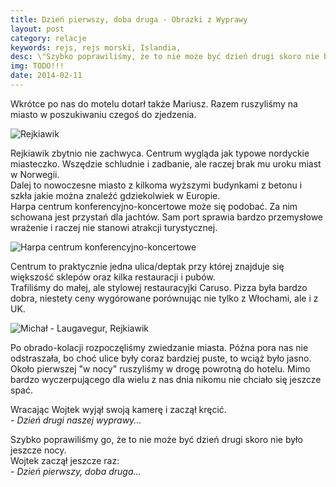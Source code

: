 ```yaml
---
title: Dzień pierwszy, doba druga - Obrazki z Wyprawy
layout: post
category: relacje
keywords: rejs, rejs morski, Islandia, 
desc: \"Szybko poprawiliśmy, że to nie może być dzień drugi skoro nie było jeszcze nocy.\" Relacja z rejsu Islandia - Wyspy Owcze - Szkocja - Hebrydy - Mann - Irlandia.
img: TODO!!!
date: 2014-02-11
---
```


Wkrótce po nas do motelu dotarł także Mariusz. Razem ruszyliśmy  na miasto w poszukiwaniu czegoś do zjedzenia.  

![Rejkiawik](https://draftin.com:443/images/657?token=7l9-0hFfZ8EY85rmd750NsMoaKJpwvUSF_pRYWH_gaF8K8E2ktJ_1yem10YTPOC-ljqZUaOWGo9T6gIlKOTaF84) 

Rejkiawik zbytnio nie zachwyca. Centrum wygląda jak typowe nordyckie miasteczko. Wszędzie schludnie i zadbanie, ale raczej brak mu uroku miast w Norwegii.   
Dalej to nowoczesne miasto z kilkoma wyższymi budynkami z betonu i szkła jakie można znaleźć gdziekolwiek w Europie.  
Harpa centrum konferencyjno-koncertowe może się podobać. Za nim  schowana jest przystań dla jachtów. Sam port sprawia bardzo 
przemysłowe wrażenie i raczej nie stanowi atrakcji turystycznej.  

![Harpa centrum konferencyjno-koncertowe](https://draftin.com:443/images/655?token=9pfBhMNXiNGACqiDqUE8FaHRrflXzSm3hMNcffCD_4lMiJp3lmUKe7_FZpnCwO4WWw2islXnu3OtI9BXAe9vSnQ)   

Centrum to praktycznie jedna ulica/deptak przy której znajduje się większość sklepów oraz kilka restauracji i pubów.  
Trafiliśmy do małej, ale stylowej restauracyjki Caruso. Pizza była bardzo dobra, niestety ceny wygórowane porównując 
nie tylko z Włochami, ale i z UK.  

![Michał - Laugavegur, Rejkiawik](https://draftin.com:443/images/656?token=homDXQPxbqkdd4aGJM2Xmu7bEF7Ggd0DYoK9C9kZOlEy50mcnyXBQ_kE3LeKDXyUmjZSfku5XIuJaBgYsWaJYfk) 

Po obrado-kolacji rozpoczęliśmy zwiedzanie miasta. Późna pora nas nie odstraszała, bo choć ulice były coraz bardziej puste, to wciąż było jasno.  
Około pierwszej "w nocy" ruszyliśmy w drogę powrotną do hotelu. Mimo bardzo wyczerpującego dla wielu z nas dnia nikomu nie chciało się jeszcze spać. 

Wracając Wojtek wyjął swoją kamerę i zaczął kręcić.  
*- Dzień drugi naszej wyprawy...*  

Szybko poprawiliśmy go, że to nie może być dzień drugi skoro nie było jeszcze nocy.  
Wojtek zaczął jeszcze raz:  
*- Dzień pierwszy, doba druga...*  